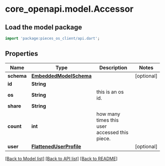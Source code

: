 # core_openapi.model.Accessor

## Load the model package
```dart
import 'package:pieces_os_client/api.dart';
```

## Properties
Name | Type | Description | Notes
------------ | ------------- | ------------- | -------------
**schema** | [**EmbeddedModelSchema**](EmbeddedModelSchema.md) |  | [optional] 
**id** | **String** |  | 
**os** | **String** | this is an os id. | 
**share** | **String** |  | 
**count** | **int** | how many times this user accessed this piece. | 
**user** | [**FlattenedUserProfile**](FlattenedUserProfile.md) |  | [optional] 

[[Back to Model list]](../README.md#documentation-for-models) [[Back to API list]](../README.md#documentation-for-api-endpoints) [[Back to README]](../README.md)


